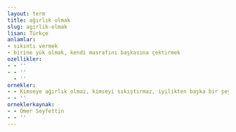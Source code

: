 ```yaml
---
layout: term
title: ağırlık olmak
slug: agirlik-olmak
lisan: Türkçe
anlamlar:
- sıkıntı vermek
- birine yük olmak, kendi masrafını başkasına çektirmek
ozellikler:
- - ''
- - ''
  - ''
ornekler:
- - Kimseye ağırlık olmaz, kimseyi sıkıştırmaz, iyilikten başka bir şey yapmaz.
- - ''
orneklerkaynak:
- - Ömer Seyfettin
- - ''
---
```

